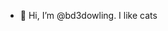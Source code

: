 - 👋 Hi, I’m @bd3dowling. I like cats

<!---
bd3dowling/bd3dowling is a ✨ special ✨ repository because its `README.md` (this file) appears on your GitHub profile.
You can click the Preview link to take a look at your changes.
--->
